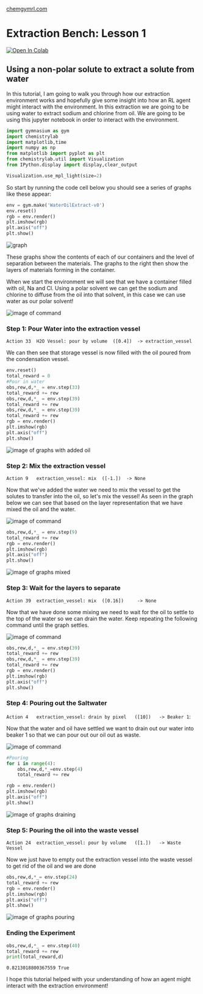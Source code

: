 [chemgymrl.com](https://chemgymrl.com/)

# Extraction Bench: Lesson 1

[![Open In Colab](https://colab.research.google.com/assets/colab-badge.svg)](https://colab.research.google.com/github/chemgymrl/chemgymrl/blob/main/lessons/notebooks/extraction_lesson.ipynb)

## Using a non-polar solute to extract a solute from water

In this tutorial, I am going to walk you through how our extraction environment works and hopefully give some insight into how an
RL agent might interact with the environment. In this extraction we are going to be using water to extract sodium and
chlorine from oil. We are going to be using this jupyter notebook in order to interact
with the environment.


```python
import gymnasium as gym
import chemistrylab
import matplotlib,time
import numpy as np
from matplotlib import pyplot as plt
from chemistrylab.util import Visualization
from IPython.display import display,clear_output

Visualization.use_mpl_light(size=2)

```

So start by running the code cell below you should see a series of graphs like these appear:

```python
env = gym.make('WaterOilExtract-v0')
env.reset()
rgb = env.render()
plt.imshow(rgb)
plt.axis("off")
plt.show()
```


![graph](tutorial_figures/extraction-lesson-1/water_oil.png)

These graphs show the contents of each of our containers and the level of separation between the materials. The graphs
to the right then show the layers of materials forming in the container.

When we start the environment we will see that we have a container filled with oil, Na and Cl. Using a polar solvent
we can get the sodium and chlorine to diffuse from the oil into that solvent, in this case we can use water as our polar
solvent!

![image of command](https://ak.picdn.net/shutterstock/videos/4620521/thumb/4.jpg)

### Step 1: Pour Water into the extraction vessel

`Action 33	H2O Vessel: pour by volume	([0.4])	 -> extraction_vessel `

We can then see that storage vessel is now filled with the oil poured from the condensation vessel.

```python
env.reset()
total_reward = 0
#Pour in water
obs,rew,d,*_ = env.step(33)
total_reward += rew
obs,rew,d,*_ = env.step(39)
total_reward += rew
obs,rew,d,*_ = env.step(39)
total_reward += rew
rgb = env.render()
plt.imshow(rgb)
plt.axis("off")
plt.show()
```


![image of graphs with added oil](tutorial_figures/extraction-lesson-1/water_oil_1.png)

### Step 2: Mix the extraction vessel

`Action 9	extraction_vessel: mix	([-1.])	 -> None`

Now that we've added the water we need to mix the vessel to get the solutes to transfer into the oil, so let's mix the
vessel! As seen in the graph below we can see that based on the layer representation that we have mixed the oil and the water.

![image of command](https://i.pinimg.com/736x/dc/3f/5f/dc3f5fefb5a0a6e24a0799a87dabba8f.jpg)

```python
obs,rew,d,*_ = env.step(9)
total_reward += rew
rgb = env.render()
plt.imshow(rgb)
plt.axis("off")
plt.show()
```

![image of graphs mixed](tutorial_figures/extraction-lesson-1/water_oil_2.png)


### Step 3: Wait for the layers to separate

`Action 39	extraction_vessel: mix	([0.16])	 -> None`


Now that we have done some mixing we need to wait for the oil to settle to the top of the water so we can drain the
water. Keep repeating the following command until the graph settles.

![image of command](https://media.sciencephoto.com/image/c0119092/800wm)

```python
obs,rew,d,*_ = env.step(39)
total_reward += rew
obs,rew,d,*_ = env.step(39)
total_reward += rew
rgb = env.render()
plt.imshow(rgb)
plt.axis("off")
plt.show()
```

### Step 4: Pouring out the Saltwater

`Action 4	extraction_vessel: drain by pixel	([10])	 -> Beaker 1`:


Now that the water and oil have settled we want to drain out our water into beaker 1 so that we can pour out our oil
out as waste.

![image of command](https://github.com/chemgymrl/chemgymrl/blob/rewrite/docs/tutorial_figures/vessel/drain_vessel.png?raw=1)

```python
#Pouring
for i in range(4):
    obs,rew,d,*_=env.step(4)
    total_reward += rew

rgb = env.render()
plt.imshow(rgb)
plt.axis("off")
plt.show()
```


![image of graphs draining](tutorial_figures/extraction-lesson-1/water_oil_3.png)

### Step 5: Pouring the oil into the waste vessel

`Action 24	extraction_vessel: pour by volume	([1.])	 -> Waste Vessel`



Now we just have to empty out the extraction vessel into the waste vessel to get rid of the oil and we are done

```python
obs,rew,d,*_= env.step(24)
total_reward += rew
rgb = env.render()
plt.imshow(rgb)
plt.axis("off")
plt.show()
```

![image of graphs pouring](tutorial_figures/extraction-lesson-1/water_oil_4.png)


### Ending the Experiment

```python
obs,rew,d,*_ = env.step(40)
total_reward += rew
print(total_reward,d)
```

```
0.8213018800367559 True
```


I hope this tutorial helped with your understanding of how an agent might interact with the extraction environment!
